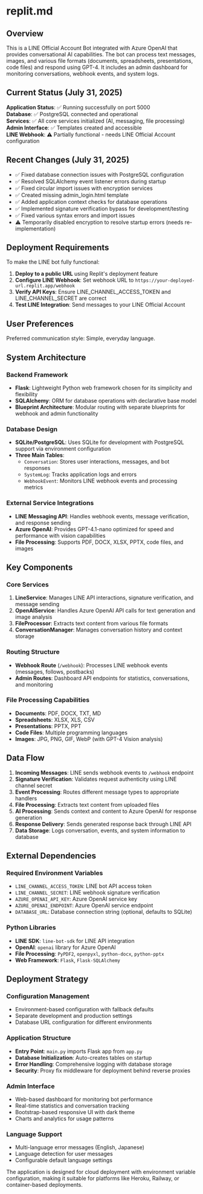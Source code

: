 # replit.md

## Overview

This is a LINE Official Account Bot integrated with Azure OpenAI that provides conversational AI capabilities. The bot can process text messages, images, and various file formats (documents, spreadsheets, presentations, code files) and respond using GPT-4. It includes an admin dashboard for monitoring conversations, webhook events, and system logs.

## Current Status (July 31, 2025)

**Application Status**: ✅ Running successfully on port 5000  
**Database**: ✅ PostgreSQL connected and operational  
**Services**: ✅ All core services initialized (AI, messaging, file processing)  
**Admin Interface**: ✅ Templates created and accessible  
**LINE Webhook**: ⚠️ Partially functional - needs LINE Official Account configuration

## Recent Changes (July 31, 2025)

- ✅ Fixed database connection issues with PostgreSQL configuration
- ✅ Resolved SQLAlchemy event listener errors during startup
- ✅ Fixed circular import issues with encryption services
- ✅ Created missing admin_login.html template
- ✅ Added application context checks for database operations
- ✅ Implemented signature verification bypass for development/testing
- ✅ Fixed various syntax errors and import issues
- ⚠️ Temporarily disabled encryption to resolve startup errors (needs re-implementation)

## Deployment Requirements

To make the LINE bot fully functional:
1. **Deploy to a public URL** using Replit's deployment feature
2. **Configure LINE Webhook**: Set webhook URL to `https://your-deployed-url.replit.app/webhook`
3. **Verify API Keys**: Ensure LINE_CHANNEL_ACCESS_TOKEN and LINE_CHANNEL_SECRET are correct
4. **Test LINE Integration**: Send messages to your LINE Official Account

## User Preferences

Preferred communication style: Simple, everyday language.

## System Architecture

### Backend Framework
- **Flask**: Lightweight Python web framework chosen for its simplicity and flexibility
- **SQLAlchemy**: ORM for database operations with declarative base model
- **Blueprint Architecture**: Modular routing with separate blueprints for webhook and admin functionality

### Database Design
- **SQLite/PostgreSQL**: Uses SQLite for development with PostgreSQL support via environment configuration
- **Three Main Tables**:
  - `Conversation`: Stores user interactions, messages, and bot responses
  - `SystemLog`: Tracks application logs and errors
  - `WebhookEvent`: Monitors LINE webhook events and processing metrics

### External Service Integrations
- **LINE Messaging API**: Handles webhook events, message verification, and response sending
- **Azure OpenAI**: Provides GPT-4.1-nano optimized for speed and performance with vision capabilities
- **File Processing**: Supports PDF, DOCX, XLSX, PPTX, code files, and images

## Key Components

### Core Services
1. **LineService**: Manages LINE API interactions, signature verification, and message sending
2. **OpenAIService**: Handles Azure OpenAI API calls for text generation and image analysis
3. **FileProcessor**: Extracts text content from various file formats
4. **ConversationManager**: Manages conversation history and context storage

### Routing Structure
- **Webhook Route** (`/webhook`): Processes LINE webhook events (messages, follows, postbacks)
- **Admin Routes**: Dashboard API endpoints for statistics, conversations, and monitoring

### File Processing Capabilities
- **Documents**: PDF, DOCX, TXT, MD
- **Spreadsheets**: XLSX, XLS, CSV
- **Presentations**: PPTX, PPT
- **Code Files**: Multiple programming languages
- **Images**: JPG, PNG, GIF, WebP (with GPT-4 Vision analysis)

## Data Flow

1. **Incoming Messages**: LINE sends webhook events to `/webhook` endpoint
2. **Signature Verification**: Validates request authenticity using LINE channel secret
3. **Event Processing**: Routes different message types to appropriate handlers
4. **File Processing**: Extracts text content from uploaded files
5. **AI Processing**: Sends context and content to Azure OpenAI for response generation
6. **Response Delivery**: Sends generated response back through LINE API
7. **Data Storage**: Logs conversation, events, and system information to database

## External Dependencies

### Required Environment Variables
- `LINE_CHANNEL_ACCESS_TOKEN`: LINE bot API access token
- `LINE_CHANNEL_SECRET`: LINE webhook signature verification
- `AZURE_OPENAI_API_KEY`: Azure OpenAI service key
- `AZURE_OPENAI_ENDPOINT`: Azure OpenAI service endpoint
- `DATABASE_URL`: Database connection string (optional, defaults to SQLite)

### Python Libraries
- **LINE SDK**: `line-bot-sdk` for LINE API integration
- **OpenAI**: `openai` library for Azure OpenAI
- **File Processing**: `PyPDF2`, `openpyxl`, `python-docx`, `python-pptx`
- **Web Framework**: `Flask`, `Flask-SQLAlchemy`

## Deployment Strategy

### Configuration Management
- Environment-based configuration with fallback defaults
- Separate development and production settings
- Database URL configuration for different environments

### Application Structure
- **Entry Point**: `main.py` imports Flask app from `app.py`
- **Database Initialization**: Auto-creates tables on startup
- **Error Handling**: Comprehensive logging with database storage
- **Security**: Proxy fix middleware for deployment behind reverse proxies

### Admin Interface
- Web-based dashboard for monitoring bot performance
- Real-time statistics and conversation tracking
- Bootstrap-based responsive UI with dark theme
- Charts and analytics for usage patterns

### Language Support
- Multi-language error messages (English, Japanese)
- Language detection for user messages
- Configurable default language settings

The application is designed for cloud deployment with environment variable configuration, making it suitable for platforms like Heroku, Railway, or container-based deployments.